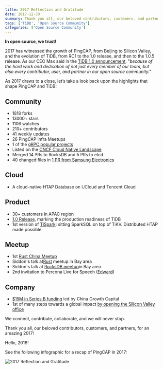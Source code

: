 ```yaml
---
title: 2017 Reflection and Gratitude
date: 2017-12-30
summary: Thank you all, our beloved contributors, customers, and partners, for an amazing 2017! Hello, 2018!
tags: ['TiDB', 'Open Source Community']
categories: ['Open Source Community']
---
```


**In open source, we trust!**

2017 has witnessed the growth of PingCAP, from Beijing to Silicon Valley, and the evolution of TiDB, from RC1 to the 1.0 release, and then to the 1.0.5 release. As our CEO Max said in the [TiDB 1.0 announcement](https://pingcap.com/blog/2017-10-17-announcement/), "*because of the hard work and dedication of not just every member of our team, but also every contributor, user, and partner in our open source community.*"  

As 2017 draws to a close, let’s take a look back upon the highlights that shape PingCAP and TiDB:

## Community

- 1818 forks
- 13000+ stars
- 1106 watches
- 210+ contributors
- 41 weekly updates
- 26 PingCAP Infra Meetups
- 1 of the [gRPC popular projects](https://grpc.io/docs/)
- Listed on the [CNCF Cloud Native Landscape](https://github.com/cncf/landscape#current-version)
- Merged 14 PRs to RocksDB and 5 PRs to etcd
- 40 changed files in [1 PR from Samsung Electronics](https://github.com/pingcap/tidb/pull/3956)

## Cloud

- A cloud-native HTAP Database on UCloud and Tencent Cloud

## Product

- 30+ customers in APAC region
- [1.0 Release](https://pingcap.com/blog/2017-10-17-announcement/), marking the production readiness of TiDB
- 1st version of [TiSpark](https://github.com/pingcap/tispark): sitting SparkSQL on top of TiKV. Distributed HTAP made possible

## Meetup

- 1st [Rust China Meetup](https://pingcap.com/blog/2017-05-27-rust-in-tikv/)
- Siddon's talk at[Rust](https://pingcap.com/blog/2017-09-12-futuresandgrpc/) meetup in Bay area
- Siddon's talk at [RocksDB meetup](https://pingcap.com/blog/2017-09-15-rocksdbintikv/)in Bay area
- 2nd invitation to Percona Live for Speech ([Edward](https://www.youtube.com/watch?v=dijsN0bddck&feature=youtu.be))

## Company

- [$15M in Series B funding](https://www.chinamoneynetwork.com/2017/06/13/china-growth-capital-leads-15m-round-in-open-source-database-firm-pingcap) led by China Growth Capital
- 1st of many steps towards a global impact [by opening the Silicon Valley office](https://pingcap.com/blog/Silicon-Valley-Office-Announcement/)

We connect, contribute, collaborate, and we will never stop.

Thank you all, our beloved contributors, customers, and partners, for an amazing 2017!

Hello, 2018!

See the following infographic for a recap of PingCAP in 2017:

![2017 Reflection and Gratitude](media/2017Reflection-and-Gratitude.png)
